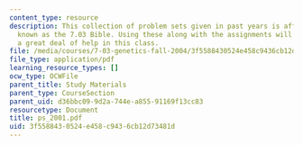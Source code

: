 ```yaml
---
content_type: resource
description: This collection of problem sets given in past years is affectionately
  known as the 7.03 Bible. Using these along with the assignments will give the student
  a great deal of help in this class.
file: /media/courses/7-03-genetics-fall-2004/3f5588430524e458c9436cb12d73481d_ps_2001.pdf
file_type: application/pdf
learning_resource_types: []
ocw_type: OCWFile
parent_title: Study Materials
parent_type: CourseSection
parent_uid: d36bbc09-9d2a-744e-a855-91169f13cc83
resourcetype: Document
title: ps_2001.pdf
uid: 3f558843-0524-e458-c943-6cb12d73481d
---
```

